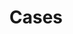---
title: Cases
menu:
  main:
    name: "Cases"
    parent: blog
    weight: 3
    params:
      icon: 
        vendor: bs
        name: journal-medical
        className: text-primary
      description: Cases list.
---
